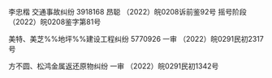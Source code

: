 李忠楷 交通事故纠纷 3918168 昂聪
（2022）皖0208诉前鉴92号 摇号阶段
（2022）皖0208鉴字第81号

美特、美芝%%地坪%%建设工程纠纷 5770926
一审 （2022）皖0291民初2317号

方不圆、松鸿金属返还原物纠纷
一审 （2022）皖0291民初1342号